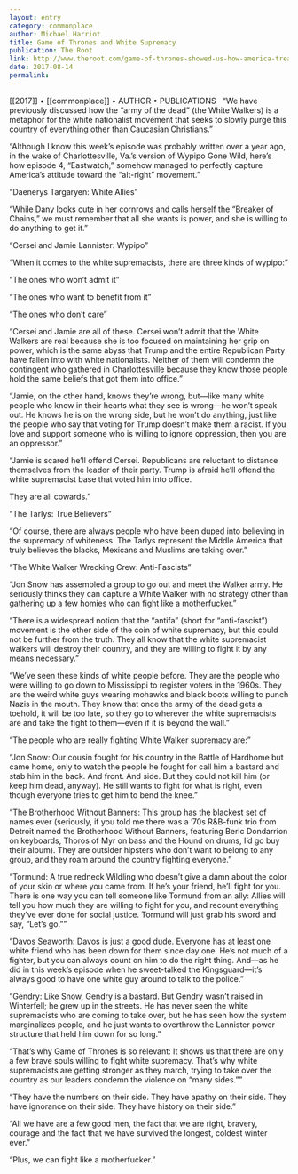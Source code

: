 ```yaml
---
layout: entry
category: commonplace
author: Michael Harriot
title: Game of Thrones and White Supremacy
publication: The Root
link: http://www.theroot.com/game-of-thrones-showed-us-how-america-treats-white-supr-1797817865
date: 2017-08-14
permalink: 
---
```


[[2017]] • [[commonplace]] • AUTHOR • PUBLICATIONS 
 
“We have previously discussed how the “army of the dead” (the White Walkers) is a metaphor for the white nationalist movement that seeks to slowly purge this country of everything other than Caucasian Christians.”

“Although I know this week’s episode was probably written over a year ago, in the wake of Charlottesville, Va.’s version of Wypipo Gone Wild, here’s how episode 4, “Eastwatch,” somehow managed to perfectly capture America’s attitude toward the “alt-right” movement.”

“Daenerys Targaryen: White Allies”

“While Dany looks cute in her cornrows and calls herself the “Breaker of Chains,” we must remember that all she wants is power, and she is willing to do anything to get it.”

“Cersei and Jamie Lannister: Wypipo”

“When it comes to the white supremacists, there are three kinds of wypipo:”

“The ones who won’t admit it”

“The ones who want to benefit from it”

“The ones who don’t care”

“Cersei and Jamie are all of these. Cersei won’t admit that the White Walkers are real because she is too focused on maintaining her grip on power, which is the same abyss that Trump and the entire Republican Party have fallen into with white nationalists. Neither of them will condemn the contingent who gathered in Charlottesville because they know those people hold the same beliefs that got them into office.”

“Jamie, on the other hand, knows they’re wrong, but—like many white people who know in their hearts what they see is wrong—he won’t speak out. He knows he is on the wrong side, but he won’t do anything, just like the people who say that voting for Trump doesn’t make them a racist. If you love and support someone who is willing to ignore oppression, then you are an oppressor.”

“Jamie is scared he’ll offend Cersei. Republicans are reluctant to distance themselves from the leader of their party. Trump is afraid he’ll offend the white supremacist base that voted him into office.

They are all cowards.”

“The Tarlys: True Believers”

“Of course, there are always people who have been duped into believing in the supremacy of whiteness. The Tarlys represent the Middle America that truly believes the blacks, Mexicans and Muslims are taking over.”

“The White Walker Wrecking Crew: Anti-Fascists”

“Jon Snow has assembled a group to go out and meet the Walker army. He seriously thinks they can capture a White Walker with no strategy other than gathering up a few homies who can fight like a motherfucker.”

“There is a widespread notion that the “antifa” (short for “anti-fascist”) movement is the other side of the coin of white supremacy, but this could not be further from the truth. They all know that the white supremacist walkers will destroy their country, and they are willing to fight it by any means necessary.”

“We’ve seen these kinds of white people before. They are the people who were willing to go down to Mississippi to register voters in the 1960s. They are the weird white guys wearing mohawks and black boots willing to punch Nazis in the mouth. They know that once the army of the dead gets a toehold, it will be too late, so they go to wherever the white supremacists are and take the fight to them—even if it is beyond the wall.”

“The people who are really fighting White Walker supremacy are:”

“Jon Snow: Our cousin fought for his country in the Battle of Hardhome but came home, only to watch the people he fought for call him a bastard and stab him in the back. And front. And side. But they could not kill him (or keep him dead, anyway). He still wants to fight for what is right, even though everyone tries to get him to bend the knee.”

“The Brotherhood Without Banners: This group has the blackest set of names ever (seriously, if you told me there was a ’70s R&B-funk trio from Detroit named the Brotherhood Without Banners, featuring Beric Dondarrion on keyboards, Thoros of Myr on bass and the Hound on drums, I’d go buy their album). They are outsider hipsters who don’t want to belong to any group, and they roam around the country fighting everyone.”

“Tormund: A true redneck Wildling who doesn’t give a damn about the color of your skin or where you came from. If he’s your friend, he’ll fight for you. There is one way you can tell someone like Tormund from an ally: Allies will tell you how much they are willing to fight for you, and recount everything they’ve ever done for social justice. Tormund will just grab his sword and say, “Let’s go.””

“Davos Seaworth: Davos is just a good dude. Everyone has at least one white friend who has been down for them since day one. He’s not much of a fighter, but you can always count on him to do the right thing. And—as he did in this week’s episode when he sweet-talked the Kingsguard—it’s always good to have one white guy around to talk to the police.”

“Gendry: Like Snow, Gendry is a bastard. But Gendry wasn’t raised in Winterfell; he grew up in the streets. He has never seen the white supremacists who are coming to take over, but he has seen how the system marginalizes people, and he just wants to overthrow the Lannister power structure that held him down for so long.”

“That’s why Game of Thrones is so relevant: It shows us that there are only a few brave souls willing to fight white supremacy. That’s why white supremacists are getting stronger as they march, trying to take over the country as our leaders condemn the violence on “many sides.””

“They have the numbers on their side. They have apathy on their side. They have ignorance on their side. They have history on their side.”

“All we have are a few good men, the fact that we are right, bravery, courage and the fact that we have survived the longest, coldest winter ever.”

“Plus, we can fight like a motherfucker.”

